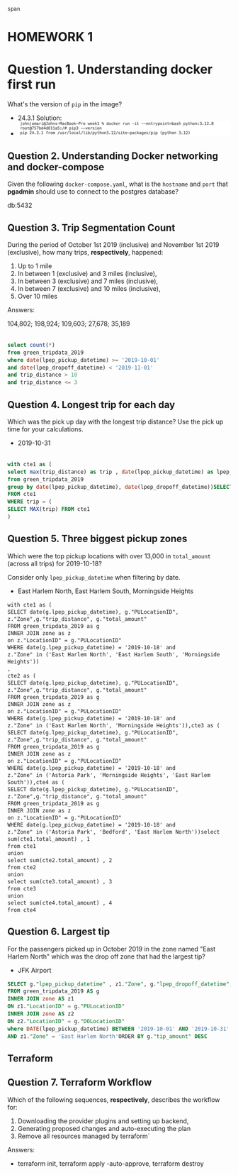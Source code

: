 ```
span
```

# HOMEWORK 1

# Question 1. Understanding docker first run

What's the version of `pip` in the image?

- 24.3.1
  Solution:
- ![Alt text](image/homework_week1/1737984183590.png)

## Question 2. Understanding Docker networking and docker-compose

Given the following `docker-compose.yaml`, what is the `hostname` and `port` that **pgadmin** should use to connect to the postgres database?

db:5432

## Question 3. Trip Segmentation Count

During the period of October 1st 2019 (inclusive) and November 1st 2019 (exclusive), how many trips, **respectively**, happened:

1. Up to 1 mile
2. In between 1 (exclusive) and 3 miles (inclusive),
3. In between 3 (exclusive) and 7 miles (inclusive),
4. In between 7 (exclusive) and 10 miles (inclusive),
5. Over 10 miles

Answers:

104,802; 198,924; 109,603; 27,678; 35,189

```sql

select count(*)
from green_tripdata_2019
where date(lpep_pickup_datetime) >= '2019-10-01'
and date(lpep_dropoff_datetime) < '2019-11-01'
and trip_distance > 10
and trip_distance <= 3
```

## Question 4. Longest trip for each day

Which was the pick up day with the longest trip distance?
Use the pick up time for your calculations.

- 2019-10-31

```sql

with cte1 as (
select max(trip_distance) as trip , date(lpep_pickup_datetime) as lpep_pickup_datetime
from green_tripdata_2019
group by date(lpep_pickup_datetime), date(lpep_dropoff_datetime))SELECT lpep_pickup_datetime, trip
FROM cte1
WHERE trip = (
SELECT MAX(trip) FROM cte1
)
```

## Question 5. Three biggest pickup zones

Which were the top pickup locations with over 13,000 in
`total_amount` (across all trips) for 2019-10-18?

Consider only `lpep_pickup_datetime` when filtering by date.

- East Harlem North, East Harlem South, Morningside Heights

```pgsql
with cte1 as (
SELECT date(g.lpep_pickup_datetime), g."PULocationID", z."Zone",g."trip_distance", g."total_amount"
FROM green_tripdata_2019 as g
INNER JOIN zone as z
on z."LocationID" = g."PULocationID"
WHERE date(g.lpep_pickup_datetime) = '2019-10-18' and
z."Zone" in ('East Harlem North', 'East Harlem South', 'Morningside Heights'))
,
cte2 as (
SELECT date(g.lpep_pickup_datetime), g."PULocationID", z."Zone",g."trip_distance", g."total_amount"
FROM green_tripdata_2019 as g
INNER JOIN zone as z
on z."LocationID" = g."PULocationID"
WHERE date(g.lpep_pickup_datetime) = '2019-10-18' and
z."Zone" in ('East Harlem North', 'Morningside Heights')),cte3 as (
SELECT date(g.lpep_pickup_datetime), g."PULocationID", z."Zone",g."trip_distance", g."total_amount"
FROM green_tripdata_2019 as g
INNER JOIN zone as z
on z."LocationID" = g."PULocationID"
WHERE date(g.lpep_pickup_datetime) = '2019-10-18' and
z."Zone" in ('Astoria Park', 'Morningside Heights', 'East Harlem South')),cte4 as (
SELECT date(g.lpep_pickup_datetime), g."PULocationID", z."Zone",g."trip_distance", g."total_amount"
FROM green_tripdata_2019 as g
INNER JOIN zone as z
on z."LocationID" = g."PULocationID"
WHERE date(g.lpep_pickup_datetime) = '2019-10-18' and
z."Zone" in ('Astoria Park', 'Bedford', 'East Harlem North'))select sum(cte1.total_amount) , 1
from cte1
union
select sum(cte2.total_amount) , 2
from cte2
union
select sum(cte3.total_amount) , 3
from cte3
union
select sum(cte4.total_amount) , 4
from cte4
```

## Question 6. Largest tip

For the passengers picked up in October 2019 in the zone
named "East Harlem North" which was the drop off zone that had
the largest tip?

- JFK Airport

```sql
SELECT g."lpep_pickup_datetime" , z1."Zone", g."lpep_dropoff_datetime", z2."Zone", g."tip_amount"
FROM green_tripdata_2019 AS g
INNER JOIN zone AS z1
ON z1."LocationID" = g."PULocationID"
INNER JOIN zone AS z2
ON z2."LocationID" = g."DOLocationID"
where DATE(lpep_pickup_datetime) BETWEEN '2019-10-01' AND '2019-10-31'
AND z1."Zone" = 'East Harlem North'ORDER BY g."tip_amount" DESC
```

## Terraform

## Question 7. Terraform Workflow

Which of the following sequences, **respectively**, describes the workflow for:

1. Downloading the provider plugins and setting up backend,
2. Generating proposed changes and auto-executing the plan
3. Remove all resources managed by terraform`

Answers:

- terraform init, terraform apply -auto-approve, terraform destroy

